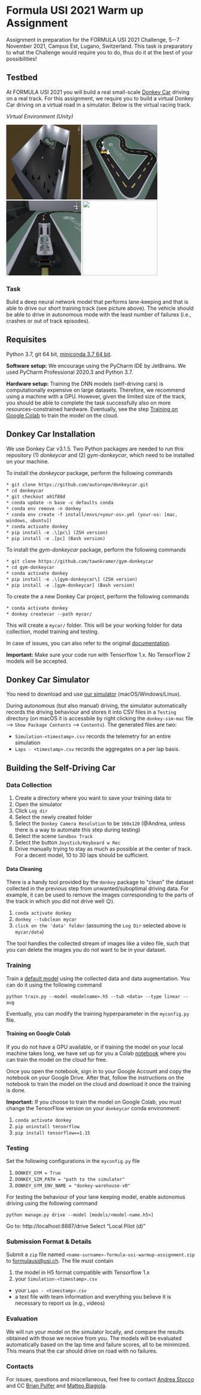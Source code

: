 # Formula USI 2021 Warm up Assignment

Assignment in preparation for the FORMULA USI 2021 Challenge, 5--7 November 2021, Campus Est, Lugano, Switzerland. This task is preparatory to what the Challenge would require you to do, thus do it at the best of your possibilities!

## Testbed

At FORMULA USI 2021 you will build a real small-scale [Donkey Car](https://www.donkeycar.com/) driving on a real track. For this assignment, we require you to build a virtual Donkey Car driving on a virtual road in a simulator. Below is the virtual racing track.

*Virtual Environment (Unity)*

<img src="images/sim1.png" height="200" width="200" />
<img src="images/sim_env.png" height="200" width="200" />
<img src="images/sim2.png" height="200" width="200" />
<img src="images/sim.gif" height="200" width="200" />

### Task

Build a deep neural network model that performs lane-keeping and that is able to drive our short training track (see picture above). The vehicle should be able to drive in autonomous mode with the least number of failures (i.e., crashes or out of track episodes).

## Requisites
Python 3.7, git 64 bit, [miniconda 3.7 64 bit](https://docs.conda.io/en/latest/miniconda.html).

**Software setup:** We encourage using the PyCharm IDE by JetBrains. We used PyCharm  Professional 2020.3 and Python 3.7.

**Hardware setup:** Training the DNN models (self-driving cars) is computationally expensive on large datasets. Therefore, we recommend using a machine with a GPU. However, given the limited size of the track, you should be able to complete the task successfully also on more resources-constrained hardware. Eventually, see the step [Training on Google Colab](#training-on-google-colab) to train the model on the cloud.

## Donkey Car Installation

We use Donkey Car v3.1.5. Two Python packages are needed to run this repository (1) *donkeycar* and (2) *gym-donkeycar*, which need to be installed on your machine.

To install the *donkeycar* package, perform the following commands

```
* git clone https://github.com/autorope/donkeycar.git
* cd donkeycar
* git checkout a91f88d
* conda update -n base -c defaults conda
* conda env remove -n donkey
* conda env create -f install/envs/<your-os>.yml (your-os: [mac, windows, ubuntu])
* conda activate donkey
* pip install -e .\[pc\] (ZSH version)
* pip install -e .[pc] (Bash version)
```

To install the *gym-donkeycar* package, perform the following commands

```
* git clone https://github.com/tawnkramer/gym-donkeycar
* cd gym-donkeycar
* conda activate donkey
* pip install -e .\[gym-donkeycar\] (ZSH version)
* pip install -e .[gym-donkeycar] (Bash version)
```

To create the a new Donkey Car project, perform the following commands

```
* conda activate donkey
* donkey createcar --path mycar/
```

This will create a `mycar/` folder. This will be your working folder for data collection, model training and testing. 

In case of issues, you can also refer to the original [documentation](http://docs.donkeycar.com/guide/install_software/). 

**Important:** Make sure your code run with Tensorflow 1.x. No TensorFlow 2 models will be accepted.

## Donkey Car Simulator

You need to download and use [our simulator](https://drive.google.com/drive/folders/1iZP2LKnRvib6T6yFSuGrhwtPUpeL9pXC?usp=sharing) (macOS/Windows/Linux).

During autonomous (but also manual) driving, the simulator automatically records the driving behaviour and stores it into CSV files in a `Testing` directory (on macOS it is accessbile by right clicking the `donkey-sim-mac` file --> `Show Package Contents` --> `Contents`). The generated files are two:

* `Simulation-<timestamp>.csv` records the telemetry for an entire simulation
* `Laps - <timestamp>.csv` records the aggregates on a per lap basis.

## Building the Self-Driving Car

### Data Collection

1. Create a directory where you want to save your training data to
2. Open the simulator
3. Click `Log dir`
4. Select the newly created folder
5. Select the `Donkey Camera Resolution` to be `160x120` (@Andrea, unless there is a way to automate this step during testing)
6. Select the scene `Sandbox Track`
7. Select the button `Joystick/Keyboard w Rec`
8. Drive manually trying to stay as much as possible at the center of track. For a decent model, 10 to 30 laps should be sufficient.

#### Data Cleaning

There is a handy tool provided by the `donkey` package to "clean" the dataset collected in the previous step from unwanted/suboptimal driving data. For example, it can be used to remove the images corresponding to the parts of the track in which you did not drive well :wink:).

1. `conda activate donkey`
2. `donkey --tubclean mycar`
3. `click on the 'data' folder` (assuming the `Log Dir` selected above is `mycar/data`)

The tool handles the collected stream of images like a video file, such that you can delete the images you do not want to be in your dataset.

### Training

Train a [default model](https://docs.donkeycar.com/parts/keras/) using the collected data and data augmentation. You can do it using the following command

```
python train.py --model <modelname>.h5 --tub <data> --type linear --aug
```

Eventually, you can modify the training hyperparameter in the `myconfig.py` file.

#### Training on Google Colab

If you do not have a GPU available, or if training the model on your local machine takes long, we have set up for you a Colab [notebook](https://colab.research.google.com/drive/1gy0jwinkd1t4jYhIRraphBgtwNLj7-2s?usp=sharing) where you can train the model on the cloud for free.

Once you open the notebook, sign in to your Google Account and copy the notebook on your Google Drive. After that, follow the instructions on the notebook to train the model on the cloud and download it once the training is done.

**Important:** If you choose to train the model on Google Colab, you must change the TensorFlow version on your `donkeycar` conda environment:

1. `conda activate donkey`
2. `pip uninstall tensorflow`
3. `pip install tensorflow==1.15`

### Testing

Set the following configurations in the `myconfig.py` file

1. `DONKEY_GYM = True`
2. `DONKEY_SIM_PATH = "path to the simulator"`
3. `DONKEY_GYM_ENV_NAME = "donkey-warehouse-v0"`

For testing the behaviour of your lane keeping model, enable autonomus driving using the following command

```
python manage.py drive --model [models/<model-name.h5>]
```
Go to: http://localhost:8887/drive
Select “Local Pilot (d)”



### Submission Format & Details

Submit a `zip` file named `<name-surname>-formula-usi-warmup-assignment.zip` to [formulausi@usi.ch](mailto:formulausi@usi.ch). The file must contain

1. the model in H5 format compatible with Tensorflow 1.x
2. your `Simulation-<timestamp>.csv` 
* your `Laps - <timestamp>.csv` 
* a text file with team information and everything you believe it is necessary to report us (e.g., videos)


### Evaluation

We will run your model on the simulator locally, and compare the results obtained with those we receive from you. The models will be evaluated automatically based on the lap time and failure scores, all to be minimized. This means that the car should drive on road with no failures.


### Contacts

For issues, questions and miscellaneous, feel free to contact [Andrea Stocco](mailto:andrea.stocco@usi.ch) and CC [Brian Pulfer](mailto:brian.pulfer@usi.ch) and [Matteo Biagiola](mailto:matteo.biagiola@usi.ch).



